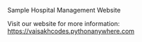 Sample Hospital Management Website

Visit our website for more information: https://vaisakhcodes.pythonanywhere.com
